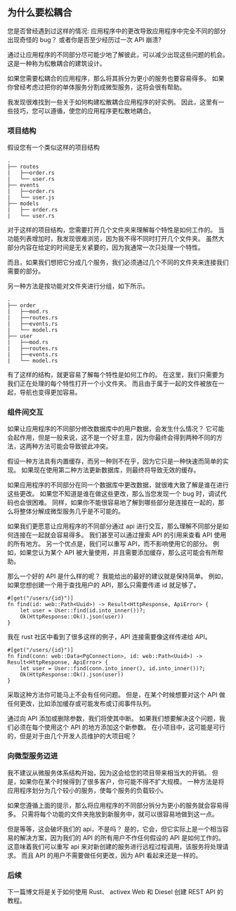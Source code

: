 ## 为什么要松耦合

您是否曾经遇到过这样的情况: 应用程序中的更改导致应用程序中完全不同的部分出现奇怪的 bug？ 或者你是否至少经历过一次 API 崩溃?

通过让应用程序的不同部分尽可能少地了解彼此，可以减少出现这些问题的机会。 这是一种称为松散耦合的建筑设计。

如果您需要松耦合的应用程序，那么将其拆分为更小的服务也要容易得多。 如果你曾经考虑过把你的单体服务分割成微型服务，这将会很有帮助。

我发现很难找到一些关于如何构建松散耦合应用程序的好实例。 因此，这里有一些技巧，您可以遵循，使您的应用程序更松散地耦合。

### 项目结构

假设您有一个类似这样的项目结构

```
.
├── routes
|   ├──order.rs
|   └── user.rs
├── events
|   ├──order.rs
|   └── user.js
├── models
|   ├── order.rs
|   └── user.rs
```

对于这样的项目结构，您需要打开几个文件夹来理解每个特性是如何工作的。 当功能列表增加时，我发现很难浏览，因为我不得不同时打开几个文件夹。 虽然大部分内容在给定的时间是无关紧要的，因为我通常一次只处理一个特性。

而且，如果我们想把它分成几个服务，我们必须通过几个不同的文件夹来连接我们需要的部分。

另一种方法是按功能对文件夹进行分组，如下所示。

 ```
.
├── order
|   ├──mod.rs
|   ├──routes.rs
|   ├──events.rs
|   └── model.rs
├── user
|   ├──mod.rs
|   ├──routes.rs
|   ├──events.rs
|   └── model.rs
 ```

有了这样的结构，就更容易了解每个特性是如何工作的。 在这里，我们只需要为我们正在处理的每个特性打开一个小文件夹。 而且由于属于一起的文件被放在一起，导航也变得更加容易。

### 组件间交互

如果让应用程序的不同部分修改数据库中的用户数据，会发生什么情况？ 它可能会起作用，但是一般来说，这不是一个好主意，因为你最终会得到两种不同的方法，这两种方法可能会导致彼此冲突。

假设一种方法具有内置缓存，而另一种则不在乎，因为它只是一种快速而简单的实现。 如果现在使用第二种方法更新数据库，则最终将导致无效的缓存。

如果应用程序的不同部分在同一个数据库中更改数据，就很难大致了解是谁在进行这些更改。 如果您不知道是谁在做这些更改，那么当您发现一个 bug 时，调试代码也会很困难。 同样，如果你不能很容易地了解到哪些部分是连接在一起的，那么将整体分解成微型服务几乎是不可能的。

如果我们更愿意让应用程序的不同部分通过 api 进行交互，那么理解不同部分是如何连接在一起就会容易得多。 我们甚至可以通过搜索 API 的引用来查看 API 使用的所有地方。 另一个优点是，我们可以重写 API，而不影响使用它的部分。 例如，如果您认为某个 API 被大量使用，并且需要添加缓存，那么这可能会有所帮助。

那么一个好的 API 是什么样的呢？ 我能给出的最好的建议就是保持简单。 例如，如果您想创建一个用于查找用户的 API，那么只需要传递 id 就足够了。

```
#[get("/users/{id}")]
fn find(id: web::Path<Uuid>) -> Result<HttpResponse, ApiError> {
    let user = User::find(id.into_inner())?;
    Ok(HttpResponse::Ok().json(user))
}
```

我在 rust 社区中看到了很多这样的例子，API 连接需要像这样传递给 API。

```
#[get("/users/{id}")]
fn find(conn: web::Data<PgConnection>, id: web::Path<Uuid>) -> Result<HttpResponse, ApiError> {
    let user = User::find(conn.into_inner(), id.into_inner())?;
    Ok(HttpResponse::Ok().json(user))
}
```

采取这种方法你可能马上不会有任何问题。 但是，在某个时候想要对这个 API 做任何更改，比如添加缓存或可能发布或订阅事件队列。

通过向 API 添加或删除参数，我们将使其中断。 如果我们想要解决这个问题，我们必须在每个使用这个 API 的地方添加这个新参数。 在小项目中，这可能是可行的，但是对于由几个开发人员维护的大项目呢？

### 向微型服务迈进

我不建议从微服务体系结构开始，因为这会给您的项目带来相当大的开销。 但是，如果你在某个时候得到了很多客户，你可能不得不扩大规模。 一种方法是将应用程序划分为几个较小的服务，使每个服务的负载较小。

如果您遵循上面的提示，那么将应用程序的不同部分拆分为更小的服务就会容易得多。 只需将每个功能的文件夹拖放到新服务中，就可以很容易地做到这一点。

但是等等，这会破坏我们的 api，不是吗？ 是的，它会，但它实际上是一个相当容易的解决方案，因为我们的 API 的所有用户不作任何假设的 API 是如何工作的。 这意味着我们可以重写 api 来对新创建的服务进行远程过程调用，该服务将处理请求。 而且 API 的用户不需要做任何更改，因为 API 看起来还是一样的。


### 后续

下一篇博文将是关于如何使用 Rust、 activex Web 和 Diesel 创建 REST API 的教程。